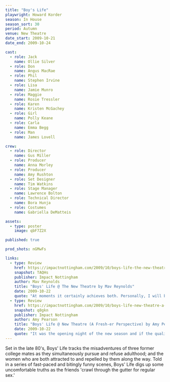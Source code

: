 ```yaml
---
title: "Boy's Life"
playwright: Howard Korder
season: In House
season_sort: 30
period: Autumn
venue: New Theatre
date_start: 2009-10-21
date_end: 2009-10-24

cast:
  - role: Jack
    name: Ollie Silver
  - role: Don
    name: Angus MacRae
  - role: Phil
    name: Stephen Irvine
  - role: Lisa
    name: Jamie Munro
  - role: Maggie
    name: Rosie Tressler
  - role: Karen
    name: Kristen McGachey
  - role: Girl
    name: Polly Keane
  - role: Carla
    name: Emma Begg
  - role: Man
    name: James Lovell

crew:
  - role: Director
    name: Gus Miller
  - role: Producer
    name: Anna Morley
  - role: Producer
    name: Amy Rushton
  - role: Set Designer
    name: Tim Watkins
  - role: Stage Manager
    name: Lawrence Bolton
  - role: Technical Director
    name: Bora Hunja
  - role: Costumes
    name: Gabriella DeMatteis

assets:
  - type: poster
    image: qbF7Z2X

published: true

prod_shots: nGMwFs

links:
  - type: Review
    href: https://impactnottingham.com/2009/10/boys-life-the-new-theatre-by-mav-reynolds/
    snapshot: TAQHs
    publisher: Impact Nottingham
    author: Mav Reynolds
    title: "Boys' Life @ The New Theatre by Mav Reynolds"
    date: 2009-10-22
    quote: "At moments it certainly achieves both. Personally, I will be returning at some point this week and I would advise anyone reading this to do so. I would love to see what they could have done with two more weeks."
  - type: Review
    href: https://impactnottingham.com/2009/10/boys-life-new-theatre-a-fresh-er-perspective-by-amy-pearson/
    snapshot: q8gkn
    publisher: Impact Nottingham
    author: Amy Pearson
    title: "Boys' Life @ New Theatre (A Fresh-er Perspective) by Amy Pearson"
    date: 2009-10-22
    quote: "It was the opening night of the new season and if the quality of production is this high already, things can only get better; this performance is only on until Saturday so you haven’t got long to make your mind up, but it shouldn’t take a second thought."
---
```


Set in the late 80's, Boys' Life tracks the misadventures of three former college mates as they simultaneously pursue and refuse adulthood; and the women who are both attracted to and repelled by them along the way. Told in a series of fast-paced and bitingly funny scenes, Boys' Life digs up some uncomfortable truths as the friends 'crawl through the gutter for regular sex.'
